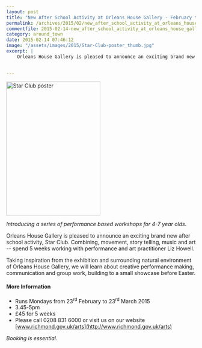 ```yaml
---
layout: post
title: "New After School Activity at Orleans House Gallery - February to March 2015"
permalink: /archives/2015/02/new_after_school_activity_at_orleans_house_gallery.html
commentfile: 2015-02-14-new_after_school_activity_at_orleans_house_gallery
category: around_town
date: 2015-02-14 07:46:12
image: "/assets/images/2015/Star-Club-poster_thumb.jpg"
excerpt: |
    Orleans House Gallery is pleased to announce an exciting brand new after school activity, Star Club. Combining, movement, story telling, music and art -- spend 5 weeks working with performance and art practitioner Liz Howell.
    

---
```


<a href="/assets/images/2015/Star-Club-poster.jpg" title="See larger version of - Star Club poster"><img src="/assets/images/2015/Star-Club-poster_thumb.jpg" width="250" height="355" alt="Star Club poster" class="photo right" /></a>

*Introducing a series of performance based workshops for 4-7 year olds.*

Orleans House Gallery is pleased to announce an exciting brand new after school activity, Star Club. Combining, movement, story telling, music and art -- spend 5 weeks working with performance and art practitioner Liz Howell.

Taking inspiration from the exhibition and surrounding natural environment of Orleans House Gallery, we will learn about creative performance making, communication and group work, building to a small showcase before Easter.

#### More Information

-   Runs Mondays from 23<sup>rd</sup> February to 23<sup>rd</sup> March 2015
-   3.45-5pm
-   £45 for 5 weeks
-   Please call 0208 831 6000 or visit us on our website [www.richmond.gov.uk/arts](http://www.richmond.gov.uk/arts)

*Booking is essential.*
